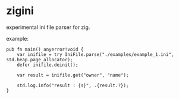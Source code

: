 # zigini

experimental ini file parser for zig.

example:

```zig
pub fn main() anyerror!void {
    var inifile = try IniFile.parse("./examples/example_1.ini", std.heap.page_allocator);
    defer inifile.deinit();

    var result = inifile.get("owner", "name");

    std.log.info("result : {s}", .{result.?});
}
```